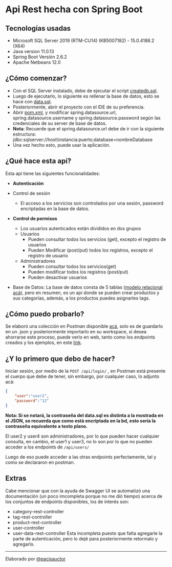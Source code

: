 # Api Rest hecha con Spring Boot

## Tecnologías usadas

- Microsoft SQL Server 2019 (RTM-CU14) (KB5007182) - 15.0.4188.2 (X64) 
- Java version 11.0.13
- Spring Boot Versión 2.6.2
- Apache Netbeans 12.0

## ¿Cómo comenzar?

- Con el SQL Server instalado, debe de ejecutar el script [createdb.sql](https://github.com/pacisauctor/apirest-spring/blob/master/createdb.sql).
- Luego de ejecutarlo, lo siguiente es rellenar la base de datos, esto se hace con [data.sql](https://github.com/pacisauctor/apirest-spring/blob/master/data.sql).
- Posteriormente, abrir el proyecto con el IDE de su preferencia.
- Abrir [pom.xml](https://github.com/pacisauctor/apirest-spring/blob/master/pom.xml), y modificar spring.datasource.url, spring.datasource.username y spring.datasource.password según las credenciales de su server de base de datos.
- **Nota**: Recuerde que el spring.datasource.url debe de ir con la siguiente estructura: jdbc:sqlserver://host\\instancia:puerto;database=nombreDatabase
- Una vez hecho esto, puede usar la aplicación.

## ¿Qué hace esta api?

Esta api tiene las siguientes funcionalidades:

- **Autenticación**
- Control de sesión
  - El acceso a los servicios son controlados por una sesión, password encriptadas en la base de datos.
- **Control de permisos**
  - Los usuarios autenticados están divididos en dos grupos
  - Usuarios
    - Pueden consultar todos los servicios (get), excepto el registro de usuarios
    - Pueden Modificar (post/put) todos los registros, excepto el registro de usuario
  - Administradores
    - Pueden consultar todos los servicios(get)
    - Pueden modificar todos los registros (post/put)
    - Pueden desactivar usuarios
    
- Base de Datos: La base de datos consta de 5 tablas ([modelo relacional acá](https://github.com/pacisauctor/apirest-spring/blob/master/app_database.png?raw=true)), pero en resumen, es un api donde se pueden crear productos y sus categorías, además, a los productos puedes asignarles tags.

## ¿Cómo puedo probarlo?

Se elaboró una colección en Postman disponible [acá](https://www.postman.com/collections/86273b45464cfa4bb57d), solo es de guardarlo en un .json y posteriormente importarlo en su workspace, si desea ahorrarse este proceso, puede verlo en web, tanto como los endpoints creados y los ejemplos, en este [link](https://documenter.getpostman.com/view/12356617/UVXjJvYr#8c8f3d8c-163c-4a65-8a82-f0ed8d927ff4).

## ¿Y lo primero que debo de hacer?

Iniciar sesión, por medio de la ```POST /api/login/``` , en Postman está presente el cuerpo que debe de tener, sin embargo, por cualquier caso, lo adjunto acá:
```json
{
    "user":"user2",
    "password":"12"
}
```
**Nota: Si se notará, la contraseña del data.sql es distinta a la mostrada en el JSON, se recuerda que como está encriptada en la bd, esto sería la contraseña equivalente a texto plano.**

El user2 y user4 son administradores, por lo que pueden hacer cualquier consulta, en cambio, el user1 y user3, no lo son por lo que no pueden acceder a los endpoints de ```/api/users/```

Luego de eso puede acceder a las otras endpoints perfectamente, tal y como se declararon en postman.

## Extras

Cabe mencionar que con la ayuda de Swagger UI se automatizó una documentación (un poco imcompleta porque no me dió tiempo) acerca de los conjuntos de endpoints disponibles, los de interés son:
- category-rest-controller 
- tag-rest-controller
- product-rest-controller
- user-controller
- user-data-rest-controller
Esta incompleta puesto que falta agregarle la parte de autenticación, pero lo dejé para posteriormente retormalo y agregarlo.


--------------------------------
Elaborado por [@pacisauctor](https://github.com/pacisauctor/)
